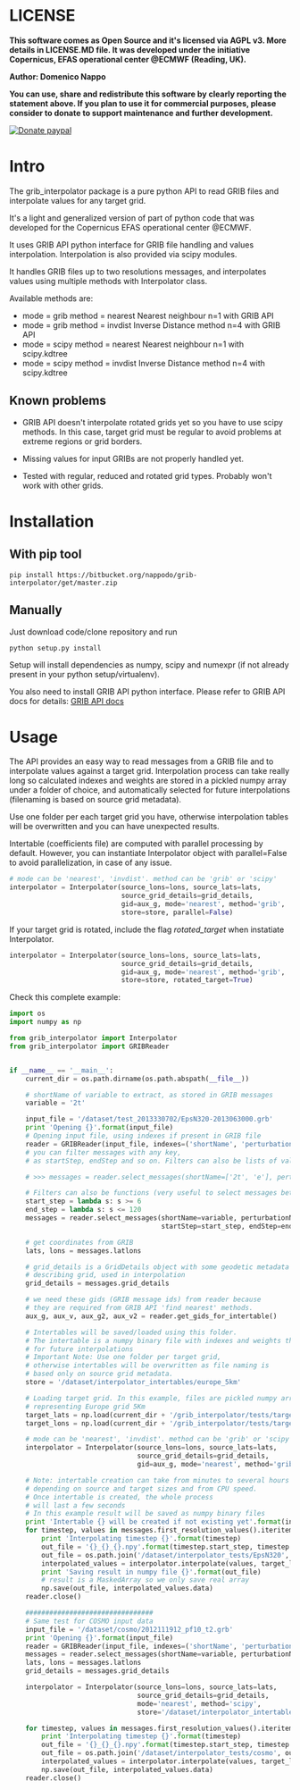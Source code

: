 LICENSE
=======

**This software comes as Open Source and it's licensed via AGPL v3. More details in LICENSE.MD file.
It was developed under the initiative Copernicus, EFAS operational center @ECMWF (Reading, UK).**

**Author: Domenico Nappo**

**You can use, share and redistribute this software by clearly reporting the statement above.
If you plan to use it for commercial purposes, please consider to donate 
to support maintenance and further development.**

[![Donate paypal](https://www.paypalobjects.com/en_US/i/btn/btn_donate_LG.gif)](https://www.paypal.com/cgi-bin/webscr?cmd=_s-xclick&hosted_button_id=GSNG8RN77WWNA)

Intro
=====

The grib_interpolator package is a pure python API to read GRIB files and interpolate values for any target grid.

It's a light and generalized version of part of python code that was developed for the 
Copernicus EFAS operational center @ECMWF.

It uses GRIB API python interface for GRIB file handling and values interpolation. 
Interpolation is also provided 
via scipy modules.

It handles GRIB files up to two resolutions messages, and interpolates values using multiple methods with Interpolator class.

Available methods are:

+ mode = grib method = nearest Nearest neighbour n=1 with GRIB API
+ mode = grib method = invdist Inverse Distance method n=4 with GRIB API
+ mode = scipy method = nearest Nearest neighbour n=1 with scipy.kdtree
+ mode = scipy method = invdist Inverse Distance method n=4 with scipy.kdtree

Known problems
--------------

* GRIB API doesn't interpolate rotated grids yet so you have to use scipy methods. In this case, target grid must be regular
to avoid problems at extreme regions or grid borders.

* Missing values for input GRIBs are not properly handled yet.

* Tested with regular, reduced and rotated grid types. Probably won't work with other grids.


Installation
============

With pip tool
-------------

    pip install https://bitbucket.org/nappodo/grib-interpolator/get/master.zip
    
Manually
--------

Just download code/clone repository and run

    python setup.py install
    
Setup will install dependencies as numpy, scipy and numexpr (if not already present in your python setup/virtualenv). 

You also need to install GRIB API python interface. 
Please refer to GRIB API docs for details: [GRIB API docs](https://software.ecmwf.int/wiki/display/GRIB)

Usage
=====

The API provides an easy way to read messages from a GRIB file and to interpolate values against a target grid.
Interpolation process can take really long so calculated indexes and weights are stored 
in a pickled numpy array under a folder of choice, and automatically selected for future interpolations 
(filenaming is based on source grid metadata). 

Use one folder per each target grid you have, otherwise interpolation tables 
will be overwritten and you can have unexpected results.

Intertable (coefficients file) are computed with parallel processing by default. 
However, you can instantiate Interpolator object with parallel=False to avoid parallelization, in case of any issue.
 
```python
# mode can be 'nearest', 'invdist'. method can be 'grib' or 'scipy'
interpolator = Interpolator(source_lons=lons, source_lats=lats,
                            source_grid_details=grid_details,
                            gid=aux_g, mode='nearest', method='grib', 
                            store=store, parallel=False)
```
 

If your target grid is rotated, include the flag _rotated_target_ when instatiate Interpolator.

```python
interpolator = Interpolator(source_lons=lons, source_lats=lats,
                            source_grid_details=grid_details,
                            gid=aux_g, mode='nearest', method='grib', 
                            store=store, rotated_target=True)
```


Check this complete example:


```python
import os
import numpy as np

from grib_interpolator import Interpolator
from grib_interpolator import GRIBReader


if __name__ == '__main__':
    current_dir = os.path.dirname(os.path.abspath(__file__))

    # shortName of variable to extract, as stored in GRIB messages
    variable = '2t'

    input_file = '/dataset/test_2013330702/EpsN320-2013063000.grb'
    print 'Opening {}'.format(input_file)
    # Opening input file, using indexes if present in GRIB file
    reader = GRIBReader(input_file, indexes=('shortName', 'perturbationNumber'))
    # you can filter messages with any key,
    # as startStep, endStep and so on. Filters can also be lists of values to select

    # >>> messages = reader.select_messages(shortName=['2t', 'e'], perturbationNumber=[8, 10])

    # Filters can also be functions (very useful to select messages between a range)
    start_step = lambda s: s >= 6
    end_step = lambda s: s <= 120
    messages = reader.select_messages(shortName=variable, perturbationNumber=10,
                                      startStep=start_step, endStep=end_step)

    # get coordinates from GRIB
    lats, lons = messages.latlons

    # grid_details is a GridDetails object with some geodetic metadata
    # describing grid, used in interpolation
    grid_details = messages.grid_details

    # we need these gids (GRIB message ids) from reader because
    # they are required from GRIB API 'find nearest' methods.
    aux_g, aux_v, aux_g2, aux_v2 = reader.get_gids_for_intertable()

    # Intertables will be saved/loaded using this folder.
    # The intertable is a numpy binary file with indexes and weights that will be reused
    # for future interpolations
    # Important Note: Use one folder per target grid,
    # otherwise intertables will be overwritten as file naming is
    # based only on source grid metadata.
    store = '/dataset/interpolator_intertables/europe_5km'

    # Loading target grid. In this example, files are pickled numpy arrays
    # representing Europe grid 5Km
    target_lats = np.load(current_dir + '/grib_interpolator/tests/target_lats.npy')
    target_lons = np.load(current_dir + '/grib_interpolator/tests/target_lons.npy')

    # mode can be 'nearest', 'invdist'. method can be 'grib' or 'scipy'
    interpolator = Interpolator(source_lons=lons, source_lats=lats,
                                source_grid_details=grid_details,
                                gid=aux_g, mode='nearest', method='grib', store=store)

    # Note: intertable creation can take from minutes to several hours or days,
    # depending on source and target sizes and from CPU speed.
    # Once intertable is created, the whole process
    # will last a few seconds
    # In this example result will be saved as numpy binary files
    print 'Intertable {} will be created if not existing yet'.format(interpolator.intertable_path)
    for timestep, values in messages.first_resolution_values().iteritems():
        print 'Interpolating timestep {}'.format(timestep)
        out_file = '{}_{}_{}.npy'.format(timestep.start_step, timestep.end_step, variable)
        out_file = os.path.join('/dataset/interpolator_tests/EpsN320', out_file)
        interpolated_values = interpolator.interpolate(values, target_lons, target_lats)
        print 'Saving result in numpy file {}'.format(out_file)
        # result is a MaskedArray so we only save real array
        np.save(out_file, interpolated_values.data)
    reader.close()

    ################################
    # Same test for COSMO input data
    input_file = '/dataset/cosmo/2012111912_pf10_t2.grb'
    print 'Opening {}'.format(input_file)
    reader = GRIBReader(input_file, indexes=('shortName', 'perturbationNumber'))
    messages = reader.select_messages(shortName=variable, perturbationNumber=10)
    lats, lons = messages.latlons
    grid_details = messages.grid_details

    interpolator = Interpolator(source_lons=lons, source_lats=lats,
                                source_grid_details=grid_details,
                                mode='nearest', method='scipy',
                                store='/dataset/interpolator_intertables/cosmo')

    for timestep, values in messages.first_resolution_values().iteritems():
        print 'Interpolating timestep {}'.format(timestep)
        out_file = '{}_{}_{}.npy'.format(timestep.start_step, timestep.end_step, variable)
        out_file = os.path.join('/dataset/interpolator_tests/cosmo', out_file)
        interpolated_values = interpolator.interpolate(values, target_lons, target_lats)
        np.save(out_file, interpolated_values.data)
    reader.close()
```